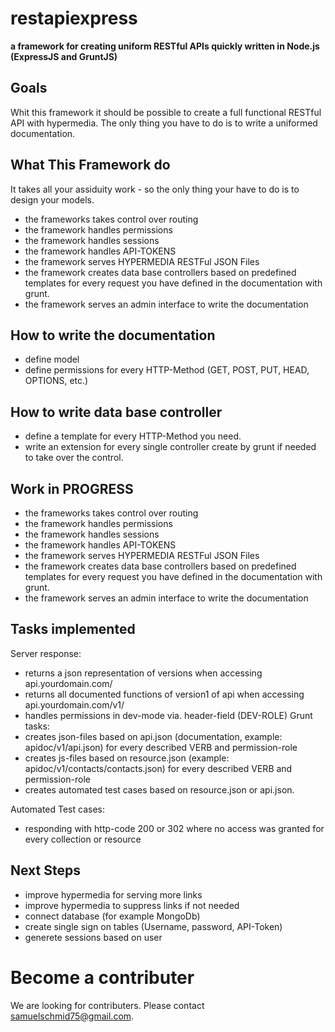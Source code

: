 restapiexpress
=
**a framework for creating uniform RESTful APIs quickly written in Node.js (ExpressJS and GruntJS)**

Goals
-
Whit this framework it should be possible to create a full functional RESTful API with hypermedia.
The only thing you have to do is to write a uniformed documentation.

What This Framework do
-
It takes all your assiduity work - so the only thing your have to do is to design your models.
* the frameworks takes control over routing
* the framework handles permissions
* the framework handles sessions
* the framework handles API-TOKENS
* the framework serves HYPERMEDIA RESTFul JSON Files
* the framework creates data base controllers based on predefined templates for every request you have defined in the documentation with grunt.
* the framework serves an admin interface to write the documentation

How to write the documentation
-
* define model
* define permissions for every HTTP-Method (GET, POST, PUT, HEAD, OPTIONS, etc.)

How to write data base controller 
-
* define a template for every HTTP-Method you need.
* write an extension for every single controller create by grunt if needed to take over the control.

Work in PROGRESS
-
* the frameworks takes control over routing
* the framework handles permissions
* the framework handles sessions
* the framework handles API-TOKENS
* the framework serves HYPERMEDIA RESTFul JSON Files
* the framework creates data base controllers based on predefined templates for every request you have defined in the documentation with grunt.
* the framework serves an admin interface to write the documentation

Tasks implemented
-
Server response:
* returns a json representation of versions when accessing api.yourdomain.com/
* returns all documented functions of version1 of api when accessing api.yourdomain.com/v1/
* handles permissions in dev-mode via. header-field (DEV-ROLE)
Grunt tasks:
* creates json-files based on api.json (documentation, example: apidoc/v1/api.json) for every described VERB and permission-role
* creates js-files based on resource.json (example: apidoc/v1/contacts/contacts.json) for every described VERB and permission-role
* creates automated test cases based on resource.json or api.json.

Automated Test cases:
* responding with http-code 200 or 302 where no access was granted for every collection or resource

Next Steps
-
* improve hypermedia for serving more links
* improve hypermedia to suppress links if not needed
* connect database (for example MongoDb)
* create single sign on tables (Username, password, API-Token)
* generete sessions based on user

Become a contributer
=
We are looking for contributers. Please contact samuelschmid75@gmail.com.

